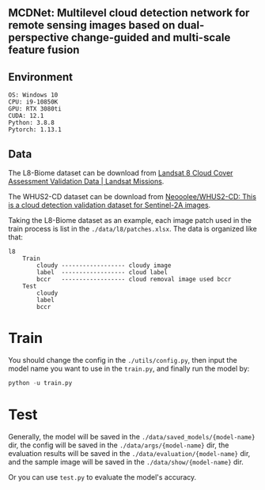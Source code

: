 ## MCDNet: Multilevel cloud detection network for remote sensing images based on dual-perspective change-guided and multi-scale feature fusion

## Environment 

```
OS: Windows 10
CPU: i9-10850K
GPU: RTX 3080ti
CUDA: 12.1
Python: 3.8.8
Pytorch: 1.13.1
```

## Data

The L8-Biome dataset can be download from [Landsat 8 Cloud Cover Assessment Validation Data | Landsat Missions](https://landsat.usgs.gov/landsat-8-cloud-cover-assessment-validation-data). 

The WHUS2-CD dataset can be download from [Neooolee/WHUS2-CD: This is a cloud detection validation dataset for Sentinel-2A images](https://github.com/Neooolee/WHUS2-CD). 

Taking the L8-Biome dataset as an example, each image patch used in the train process is list in the `./data/l8/patches.xlsx`. The data is organized like that: 

```
l8
    Train
        cloudy ------------------ cloudy image
        label  ------------------ cloud label
        bccr   ------------------ cloud removal image used bccr
    Test
        cloudy
        label
        bccr
```

# Train

You should change the config in the `./utils/config.py`, then input the model name you want to use in the `train.py`, and finally run the model by: 

~~~python
python -u train.py
~~~

# Test

Generally, the model will be saved in the `./data/saved_models/{model-name}` dir, the config will be saved in  the `./data/args/{model-name}` dir, the  evaluation results will be saved in the  `./data/evaluation/{model-name}` dir, and the sample image will be saved in the `./data/show/{model-name}` dir. 

Or you can use `test.py` to evaluate the model's accuracy. 

